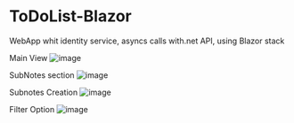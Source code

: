 # ToDoList-Blazor
WebApp whit identity service, asyncs calls with.net API, using Blazor stack

Main View
![image](https://github.com/LewanX/ToDoList-Blazor/assets/85626827/69ccf669-403c-4984-b963-96302444257a)

SubNotes section
![image](https://github.com/LewanX/ToDoList-Blazor/assets/85626827/09046bde-43dc-45eb-a450-786ff33e6007)

Subnotes Creation
![image](https://github.com/LewanX/ToDoList-Blazor/assets/85626827/436fe130-d687-44f7-b27d-bc5d16403ce9)

Filter Option
![image](https://github.com/LewanX/ToDoList-Blazor/assets/85626827/ae428548-0942-4f44-8f5a-979a96a52ab1)



